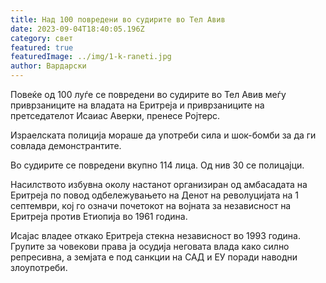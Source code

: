```yaml
---
title: Над 100 повредени во судирите во Тел Авив
date: 2023-09-04T18:40:05.196Z
category: свет
featured: true
featuredImage: ../img/1-k-raneti.jpg
author: Вардарски
---
```

Повеќе од 100 луѓе се повредени во судирите во Тел Авив меѓу приврзаниците на владата на Еритреја и приврзаниците на претседателот Исаиас Аверки, пренесе Ројтерс.

Израелската полиција мораше да употреби сила и шок-бомби за да ги совлада демонстрантите.

Во судирите се повредени вкупно 114 лица. Од нив 30 се полицајци.

Насилството избувна околу настанот организиран од амбасадата на Еритреја по повод одбележувањето на Денот на револуцијата на 1 септември, кој го означи почетокот на војната за независност на Еритреја против Етиопија во 1961 година.

Исајас владее откако Еритреја стекна независност во 1993 година. Групите за човекови права ја осудија неговата влада како силно репресивна, а земјата е под санкции на САД и ЕУ поради наводни злоупотреби.